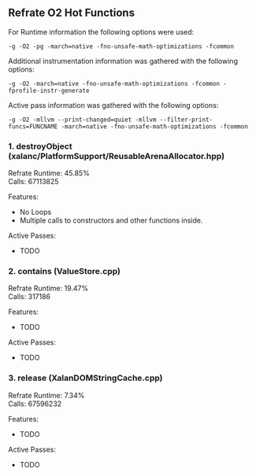 ## Refrate O2 Hot Functions

For Runtime information the following options were used:
```
-g -O2 -pg -march=native -fno-unsafe-math-optimizations -fcommon
```

Additional instrumentation information was gathered with the following options:
```
-g -O2 -march=native -fno-unsafe-math-optimizations -fcommon -fprofile-instr-generate
```

Active pass information was gathered with the following options:
```
-g -O2 -mllvm --print-changed=quiet -mllvm --filter-print-funcs=FUNCNAME -march=native -fno-unsafe-math-optimizations -fcommon
```

### 1. <XStringCached>destroyObject (xalanc/PlatformSupport/ReusableArenaAllocator.hpp)
Refrate Runtime:  45.85% \
Calls: 67113825

Features:
- No Loops
- Multiple calls to constructors and other functions inside.

Active Passes:
- TODO

### 2. contains (ValueStore.cpp)
Refrate Runtime:  19.47% \
Calls: 317186

Features:
- TODO

Active Passes:
- TODO

### 3. release (XalanDOMStringCache.cpp)
Refrate Runtime:  7.34% \
Calls: 67596232

Features:
- TODO

Active Passes:
- TODO
